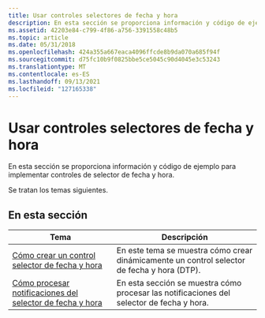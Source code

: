 ```yaml
---
title: Usar controles selectores de fecha y hora
description: En esta sección se proporciona información y código de ejemplo para implementar controles de selector de fecha y hora.
ms.assetid: 42203e84-c799-4f86-a756-3391558c48b5
ms.topic: article
ms.date: 05/31/2018
ms.openlocfilehash: 424a355a667eaca4096ffcde8b9da070a685f94f
ms.sourcegitcommit: d75fc10b9f0825bbe5ce5045c90d4045e3c53243
ms.translationtype: MT
ms.contentlocale: es-ES
ms.lasthandoff: 09/13/2021
ms.locfileid: "127165338"
---
```

# <a name="using-date-and-time-picker-controls"></a>Usar controles selectores de fecha y hora

En esta sección se proporciona información y código de ejemplo para implementar controles de selector de fecha y hora.

Se tratan los temas siguientes.

## <a name="in-this-section"></a>En esta sección



| Tema                                                                                                          | Descripción                                                                                        |
|----------------------------------------------------------------------------------------------------------------|----------------------------------------------------------------------------------------------------|
| [Cómo crear un control selector de fecha y hora](create-a-date-and-time-picker-control.md)<br/>           | En este tema se muestra cómo crear dinámicamente un control selector de fecha y hora (DTP).<br/> |
| [Cómo procesar notificaciones del selector de fecha y hora](process-date-and-time-picker-notifications.md)<br/> | En esta sección se muestra cómo procesar las notificaciones del selector de fecha y hora.<br/>            |



 

 

 





